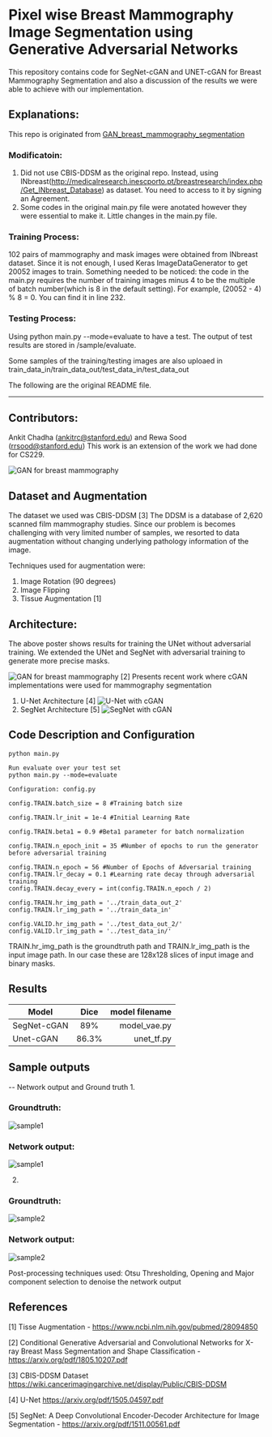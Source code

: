# Pixel wise Breast Mammography Image Segmentation using Generative Adversarial Networks
This repository contains code for SegNet-cGAN and UNET-cGAN for Breast Mammography Segmentation and also a discussion of the results we were able to achieve with our implementation.

## Explanations:
This repo is originated from [GAN_breast_mammography_segmentation](https://github.com/ankit-ai/GAN_breast_mammography_segmentation)

### Modificatoin:
1. Did not use CBIS-DDSM as the original repo. Instead, using INbreast(http://medicalresearch.inescporto.pt/breastresearch/index.php/Get_INbreast_Database) as dataset. You need to access to it by signing an Agreement. 
2. Some codes in the original main.py file were anotated however they were essential to make it. Little changes in the main.py file.

### Training Process:
102 pairs of mammography and mask images were obtained from INbreast dataset. Since it is not enough, I used Keras ImageDataGenerator to get 20052 images to train. Something needed to be noticed: the code in the main.py requires the number of training images minus 4 to be the multiple of batch number(which is 8 in the default setting). For example, (20052 - 4) % 8 = 0. You can find it in line 232.

### Testing Process:
Using python main.py --mode=evaluate to have a test. The output of test results are stored in /sample/evaluate. 

Some samples of the training/testing images are also uploaed in train_data_in/train_data_out/test_data_in/test_data_out

The following are the original README file.
**************************************************************************
## Contributors:
Ankit Chadha (ankitrc@stanford.edu) and Rewa Sood (rrsood@stanford.edu)
This work is an extension of the work we had done for CS229.

![GAN for breast mammography](https://github.com/ankit-ai/GAN_breast_mammography_segmentation/blob/master/images/Screen%20Shot%202019-01-06%20at%209.47.40%20PM.png)


## Dataset and Augmentation
The dataset we used was CBIS-DDSM [3]
The DDSM is a database of 2,620 scanned film mammography studies.
Since our problem is becomes challenging with very limited number of samples, we resorted to data augmentation without changing underlying pathology information of the image. 

Techniques used for augmentation were:
1. Image Rotation (90 degrees)
2. Image Flipping
3. Tissue Augmentation [1]

## Architecture:
The above poster shows results for training the UNet without adversarial training. We extended the UNet and SegNet with adversarial training to generate more precise masks.

![GAN for breast mammography](https://github.com/ankit-ai/GAN_breast_mammography_segmentation/blob/master/images/Screen%20Shot%202019-01-06%20at%2010.10.34%20PM.png)
[2] Presents recent work where cGAN implementations were used for mammography segmentation

1. U-Net Architecture [4]
![U-Net with cGAN](https://github.com/ankit-ai/GAN_breast_mammography_segmentation/blob/master/images/unet.jpg)
2. SegNet Architecture [5]
![SegNet with cGAN](https://github.com/ankit-ai/GAN_breast_mammography_segmentation/blob/master/images/Screen%20Shot%202019-01-06%20at%2010.24.55%20PM.png)

## Code Description and Configuration
```You can run the model and the harness around it using:
python main.py

Run evaluate over your test set
python main.py --mode=evaluate

Configuration: config.py 

config.TRAIN.batch_size = 8 #Training batch size

config.TRAIN.lr_init = 1e-4 #Initial Learning Rate

config.TRAIN.beta1 = 0.9 #Beta1 parameter for batch normalization

config.TRAIN.n_epoch_init = 35 #Number of epochs to run the generator before adversarial training

config.TRAIN.n_epoch = 56 #Number of Epochs of Adversarial training
config.TRAIN.lr_decay = 0.1 #Learning rate decay through adversarial training
config.TRAIN.decay_every = int(config.TRAIN.n_epoch / 2) 

config.TRAIN.hr_img_path = '../train_data_out_2'
config.TRAIN.lr_img_path = '../train_data_in'

config.VALID.hr_img_path = '../test_data_out_2/'
config.VALID.lr_img_path = '../test_data_in/'
```

TRAIN.hr_img_path is the groundtruth path and TRAIN.lr_img_path is the input image path. In our case these are 128x128 slices of input image and binary masks.

## Results
| Model        | Dice           | model filename  |
| ------------- |:-------------:| -----:|
| SegNet-cGAN      | 89% | model_vae.py |
| Unet-cGAN      | 86.3%      |   unet_tf.py |

## Sample outputs
-- Network output and Ground truth
1.
### Groundtruth:
![sample1](https://github.com/ankit-ai/GAN_breast_mammography_segmentation/blob/master/images/Screen%20Shot%202019-01-06%20at%2010.38.16%20PM.png)
### Network output:
![sample1](https://github.com/ankit-ai/GAN_breast_mammography_segmentation/blob/master/images/Screen%20Shot%202019-01-06%20at%2010.38.23%20PM.png)

2.
### Groundtruth:
![sample2](https://github.com/ankit-ai/GAN_breast_mammography_segmentation/blob/master/images/Screen%20Shot%202019-01-06%20at%2010.38.43%20PM.png)
### Network output:
![sample2](https://github.com/ankit-ai/GAN_breast_mammography_segmentation/blob/master/images/Screen%20Shot%202019-01-06%20at%2010.38.54%20PM.png)

Post-processing techniques used: Otsu Thresholding, Opening and Major component selection to denoise the network output

## References
[1] Tisse Augmentation - https://www.ncbi.nlm.nih.gov/pubmed/28094850

[2] Conditional Generative Adversarial and Convolutional Networks for X-ray Breast Mass Segmentation and Shape Classification - https://arxiv.org/pdf/1805.10207.pdf

[3] CBIS-DDSM Dataset https://wiki.cancerimagingarchive.net/display/Public/CBIS-DDSM

[4] U-Net https://arxiv.org/pdf/1505.04597.pdf

[5] SegNet: A Deep Convolutional Encoder-Decoder Architecture for Image Segmentation - https://arxiv.org/pdf/1511.00561.pdf

